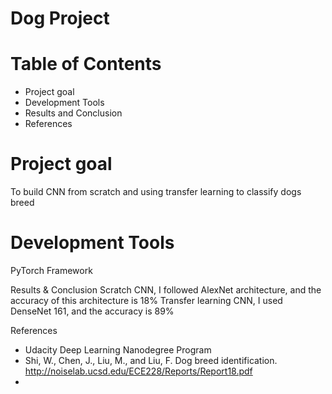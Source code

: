 # Dog Project

# Table of Contents
* Project goal
* Development Tools
* Results and Conclusion
* References

# Project goal
To build CNN from scratch and using transfer learning to classify dogs breed

# Development Tools
PyTorch Framework

Results & Conclusion
Scratch CNN, I followed AlexNet architecture, and the accuracy of this architecture is 18%
Transfer learning CNN, I used DenseNet 161, and the accuracy is 89%

References
* Udacity Deep Learning Nanodegree Program
* Shi, W., Chen, J., Liu, M., and Liu, F. Dog breed identification. http://noiselab.ucsd.edu/ECE228/Reports/Report18.pdf
* 
